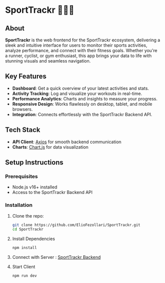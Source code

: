 # SportTrackr 🌟🏋️‍♀️

## About

**SportTrackr** is the web frontend for the SportTrackr ecosystem, delivering a sleek and intuitive interface for users to monitor their sports activities, analyze performance, and connect with their fitness goals. Whether you're a runner, cyclist, or gym enthusiast, this app brings your data to life with stunning visuals and seamless navigation.

## Key Features

- **Dashboard**: Get a quick overview of your latest activities and stats.
- **Activity Tracking**: Log and visualize your workouts in real-time.
- **Performance Analytics**: Charts and insights to measure your progress.
- **Responsive Design**: Works flawlessly on desktop, tablet, and mobile browsers.
- **Integration**: Connects effortlessly with the SportTrackr Backend API.

## Tech Stack

- **API Client**: [Axios](https://axios-http.com/) for smooth backend communication
- **Charts**: [Chart.js](https://www.chartjs.org/) for data visualization

## Setup Instructions

### Prerequisites

- Node.js v16+ installed
- Access to the SportTrackr Backend API

### Installation

1. Clone the repo:

   ```bash
   git clone https://github.com/ElioFezollari/SportTrackr.git
   cd SportTrackr
   ```

2. Install Dependencies

   ```bash
   npm install
   ```

3. Connect with Server : [SportTrackr Backend](https://github.com/ZaveriAum/SportTrackr-backend)

4. Start Client
   ```bash
   npm run dev
   ```
